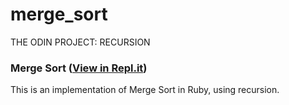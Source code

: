 # merge_sort
THE ODIN PROJECT: RECURSION

### Merge Sort ([View in Repl.it](https://repl.it/@chrisortegax/mergesort#merge_sort.rb))
This is an implementation of Merge Sort in Ruby, using recursion.
